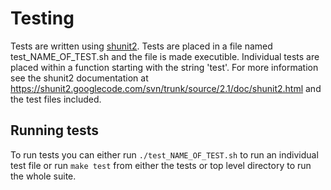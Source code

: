 # Testing

Tests are written using [shunit2](https://code.google.com/p/shunit2/). Tests
are placed in a file named test_NAME_OF_TEST.sh and the file is made
executible. Individual tests are placed within a function starting with the
string 'test'. For more information see the shunit2 documentation at
https://shunit2.googlecode.com/svn/trunk/source/2.1/doc/shunit2.html and the
test files included.

## Running tests

To run tests you can either run `./test_NAME_OF_TEST.sh` to run an individual
test file or run `make test` from either the tests or top level directory to
run the whole suite.
